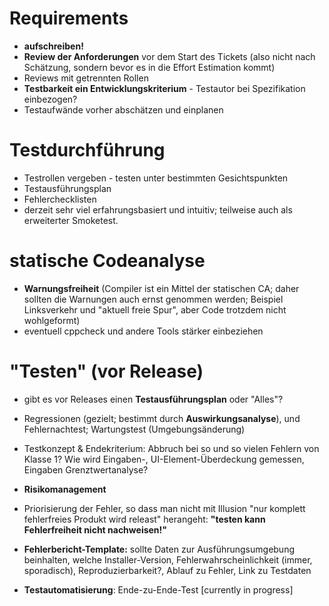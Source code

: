 # Requirements
- **aufschreiben!**
- **Review der Anforderungen** vor dem Start des Tickets (also nicht nach Schätzung, sondern bevor es in die Effort Estimation kommt)
- Reviews mit getrennten Rollen
- **Testbarkeit ein Entwicklungskriterium** - Testautor bei Spezifikation einbezogen?
- Testaufwände vorher abschätzen und einplanen

# Testdurchführung
- Testrollen vergeben - testen unter bestimmten Gesichtspunkten
- Testausführungsplan
- Fehlerchecklisten
- derzeit sehr viel erfahrungsbasiert und intuitiv; teilweise auch als erweiterter Smoketest.

# statische Codeanalyse
- **Warnungsfreiheit** (Compiler ist ein Mittel der statischen CA; daher sollten die Warnungen auch ernst genommen werden; Beispiel Linksverkehr und "aktuell freie Spur", aber Code trotzdem nicht wohlgeformt)
- eventuell cppcheck und andere Tools stärker einbeziehen

# "Testen" (vor Release)
- gibt es vor Releases einen **Testausführungsplan** oder "Alles"?
- Regressionen (gezielt; bestimmt durch **Auswirkungsanalyse**), und Fehlernachtest; Wartungstest (Umgebungsänderung)
- Testkonzept & Endekriterium: Abbruch bei so und so vielen Fehlern von Klasse 1? Wie wird Eingaben-, UI-Element-Überdeckung gemessen, Eingaben Grenztwertanalyse?
- **Risikomanagement**
- Priorisierung der Fehler, so dass man nicht mit Illusion "nur komplett fehlerfreies Produkt wird releast" herangeht: **"testen kann Fehlerfreiheit nicht nachweisen!"**
- **Fehlerbericht-Template:** sollte Daten zur Ausführungsumgebung beinhalten, welche Installer-Version, Fehlerwahrscheinlichkeit (immer, sporadisch), Reproduzierbarkeit?, Ablauf zu Fehler, Link zu Testdaten

- **Testautomatisierung**: Ende-zu-Ende-Test [currently in progress]
